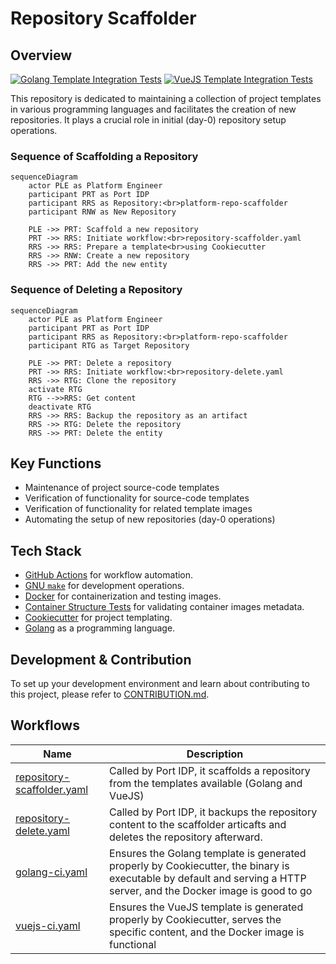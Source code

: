 # Repository Scaffolder

## Overview
[![Golang Template Integration Tests](https://github.com/PashmakGuru/platform-repo-scaffolder/actions/workflows/golang-ci.yaml/badge.svg)](https://github.com/PashmakGuru/platform-repo-scaffolder/actions/workflows/golang-ci.yaml)
[![VueJS Template Integration Tests](https://github.com/PashmakGuru/platform-repo-scaffolder/actions/workflows/vuejs-ci.yaml/badge.svg)](https://github.com/PashmakGuru/platform-repo-scaffolder/actions/workflows/vuejs-ci.yaml)

This repository is dedicated to maintaining a collection of project templates in various programming languages and facilitates the creation of new repositories. It plays a crucial role in initial (day-0) repository setup operations.

### Sequence of Scaffolding a Repository
```mermaid
sequenceDiagram
    actor PLE as Platform Engineer
    participant PRT as Port IDP
    participant RRS as Repository:<br>platform-repo-scaffolder
    participant RNW as New Repository

    PLE ->> PRT: Scaffold a new repository
    PRT ->> RRS: Initiate workflow:<br>repository-scaffolder.yaml
    RRS ->> RRS: Prepare a template<br>using Cookiecutter
    RRS ->> RNW: Create a new repository
    RRS ->> PRT: Add the new entity
```

### Sequence of Deleting a Repository
```mermaid
sequenceDiagram
    actor PLE as Platform Engineer
    participant PRT as Port IDP
    participant RRS as Repository:<br>platform-repo-scaffolder
    participant RTG as Target Repository

    PLE ->> PRT: Delete a repository
    PRT ->> RRS: Initiate workflow:<br>repository-delete.yaml
    RRS ->> RTG: Clone the repository
    activate RTG
    RTG -->>RRS: Get content
    deactivate RTG
    RRS ->> RRS: Backup the repository as an artifact
    RRS ->> RTG: Delete the repository
    RRS ->> PRT: Delete the entity
```

## Key Functions
- Maintenance of project source-code templates
- Verification of functionality for source-code templates
- Verification of functionality for related template images
- Automating the setup of new repositories (day-0 operations)

## Tech Stack
- [GitHub Actions](https://github.com/features/actions) for workflow automation.
- [GNU `make`](https://www.gnu.org/software/make/manual/make.html) for development operations.
- [Docker](https://www.docker.com/) for containerization and testing images.
- [Container Structure Tests](https://github.com/GoogleContainerTools/container-structure-test) for validating container images metadata.
- [Cookiecutter](https://github.com/cookiecutter/cookiecutter) for project templating.
- [Golang](https://go.dev/) as a programming language.

## Development & Contribution
To set up your development environment and learn about contributing to this project, please refer to [CONTRIBUTION.md](./.github/CONTRIBUTION.md).

## Workflows
| Name | Description |
|---|---|
| [repository-scaffolder.yaml](.github/workflows/repository-delete.yaml) | Called by Port IDP, it scaffolds a repository from the templates available (Golang and VueJS) |
| [repository-delete.yaml](.github/workflows/repository-delete.yaml) | Called by Port IDP, it backups the repository content to the scaffolder articafts and deletes the repository afterward. |
| [golang-ci.yaml](.github/workflows/golang-ci.yaml) | Ensures the Golang template is generated properly by Cookiecutter, the binary is executable by default and serving a HTTP server, and the Docker image is good to go |
| [vuejs-ci.yaml](.github/workflows/vuejs-ci.yaml) | Ensures the VueJS template is generated properly by Cookiecutter, serves the specific content, and the Docker image is functional |
